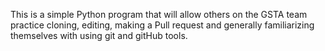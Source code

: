 This is a simple Python program that will allow others on the 
GSTA team practice cloning, editing, making a Pull request and
generally familiarizing themselves with using git and gitHub
tools.
